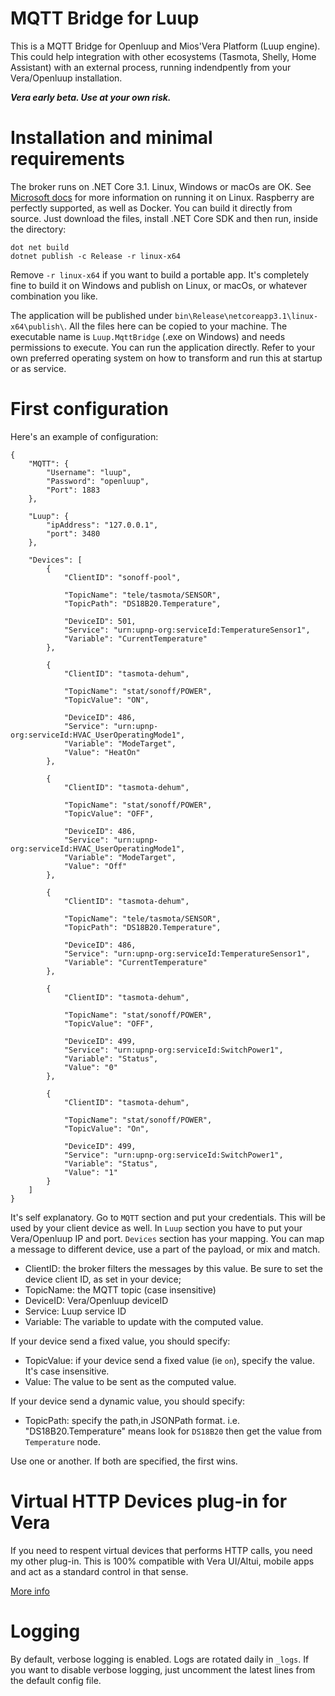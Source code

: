 # MQTT Bridge for Luup
This is a MQTT Bridge for Openluup and Mios'Vera Platform (Luup engine).
This could help integration with other ecosystems (Tasmota, Shelly, Home Assistant) with an external process, running indendpently from your Vera/Openluup installation.

***Vera early beta. Use at your own risk.***

# Installation and minimal requirements
The broker runs on .NET Core 3.1. Linux, Windows or macOs are OK. See [Microsoft docs](https://docs.microsoft.com/en-us/dotnet/core/install/linux) for more information on running it on Linux. Raspberry are perfectly supported, as well as Docker.
You can build it directly from source. Just download the files, install .NET Core SDK and then run, inside the directory:

```
dot net build
dotnet publish -c Release -r linux-x64
```

Remove `-r linux-x64` if you want to build a portable app. It's completely fine to build it on Windows and publish on Linux, or macOs, or whatever combination you like.

The application will be published under `bin\Release\netcoreapp3.1\linux-x64\publish\`.
All the files here can be copied to your machine. The executable name is `Luup.MqttBridge` (.exe on Windows) and needs permissions to execute.
You can run the application directly.
Refer to your own preferred operating system on how to transform and run this at startup or as service.

# First configuration
Here's an example of configuration:

```
{
	"MQTT": {
		"Username": "luup",
		"Password": "openluup",
		"Port": 1883
	},

	"Luup": {
		"ipAddress": "127.0.0.1",
		"port": 3480
	},

	"Devices": [
		{
			"ClientID": "sonoff-pool",

			"TopicName": "tele/tasmota/SENSOR",
			"TopicPath": "DS18B20.Temperature",

			"DeviceID": 501,
			"Service": "urn:upnp-org:serviceId:TemperatureSensor1",
			"Variable": "CurrentTemperature"
		},

		{
			"ClientID": "tasmota-dehum",

			"TopicName": "stat/sonoff/POWER",
			"TopicValue": "ON",

			"DeviceID": 486,
			"Service": "urn:upnp-org:serviceId:HVAC_UserOperatingMode1",
			"Variable": "ModeTarget",
			"Value": "HeatOn"
		},

		{
			"ClientID": "tasmota-dehum",

			"TopicName": "stat/sonoff/POWER",
			"TopicValue": "OFF",

			"DeviceID": 486,
			"Service": "urn:upnp-org:serviceId:HVAC_UserOperatingMode1",
			"Variable": "ModeTarget",
			"Value": "Off"
		},

		{
			"ClientID": "tasmota-dehum",

			"TopicName": "tele/tasmota/SENSOR",
			"TopicPath": "DS18B20.Temperature",

			"DeviceID": 486,
			"Service": "urn:upnp-org:serviceId:TemperatureSensor1",
			"Variable": "CurrentTemperature"
		},

		{
			"ClientID": "tasmota-dehum",

			"TopicName": "stat/sonoff/POWER",
			"TopicValue": "OFF",

			"DeviceID": 499,
			"Service": "urn:upnp-org:serviceId:SwitchPower1",
			"Variable": "Status",
			"Value": "0"
		},

		{
			"ClientID": "tasmota-dehum",

			"TopicName": "stat/sonoff/POWER",
			"TopicValue": "On",

			"DeviceID": 499,
			"Service": "urn:upnp-org:serviceId:SwitchPower1",
			"Variable": "Status",
			"Value": "1"
		}
	]
}
```

It's self explanatory. Go to `MQTT` section and put your credentials. This will be used by your client device as well.
In `Luup` section you have to put your Vera/Openluup IP and port.
`Devices` section has your mapping. You can map a message to different device, use a part of the payload, or mix and match.
- ClientID: the broker filters the messages by this value. Be sure to set the device client ID, as set in your device;
- TopicName: the MQTT topic (case insensitive)
- DeviceID: Vera/Openluup deviceID
- Service: Luup service ID
- Variable: The variable to update with the computed value.

If your device send a fixed value, you should specify:
- TopicValue: if your device send a fixed value (ie `on`), specify the value. It's case insensitive.
- Value: The value to be sent as the computed value.

If your device send a dynamic value, you should specify:
- TopicPath: specify the path,in JSONPath format. i.e. "DS18B20.Temperature" means look for `DS18B20` then get the value from `Temperature` node.

Use one or another. If both are specified, the first wins.

# Virtual HTTP Devices plug-in for Vera
If you need to respent virtual devices that performs HTTP calls, you need my other plug-in.
This is 100% compatible with Vera UI/Altui, mobile apps and act as a standard control in that sense.

[More info](https://github.com/dbochicchio/vera/tree/master/VirtualDevices/)

# Logging
By default, verbose logging is enabled. Logs are rotated daily in `_logs`. If you want to disable verbose logging, just uncomment the latest lines from the default config file.